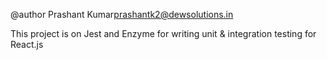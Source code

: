 @author Prashant Kumar<prashantk2@dewsolutions.in>

This project is on Jest and Enzyme for writing unit & integration testing for React.js